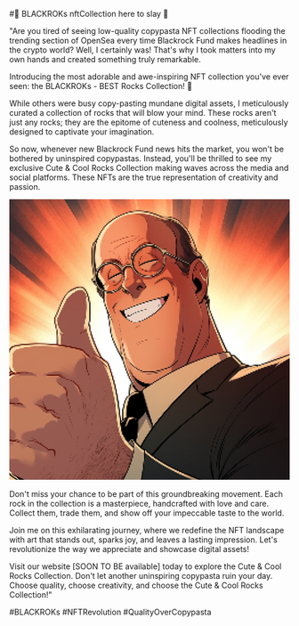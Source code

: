 #📢 BLACKROKs nftCollection here to slay 📢

"Are you tired of seeing low-quality copypasta NFT collections flooding the trending section of OpenSea every time Blackrock Fund makes headlines in the crypto world? Well, I certainly was! That's why I took matters into my own hands and created something truly remarkable.

Introducing the most adorable and awe-inspiring NFT collection you've ever seen: the BLACKROKs - BEST Rocks Collection! 🌟

While others were busy copy-pasting mundane digital assets, I meticulously curated a collection of rocks that will blow your mind. These rocks aren't just any rocks; they are the epitome of cuteness and coolness, meticulously designed to captivate your imagination.

So now, whenever new Blackrock Fund news hits the market, you won't be bothered by uninspired copypastas. Instead, you'll be thrilled to see my exclusive Cute & Cool Rocks Collection making waves across the media and social platforms. These NFTs are the true representation of creativity and passion.

![Larry approves](https://raw.githubusercontent.com/blackroks/images/main/finkThumbUp.png?raw=true)

Don't miss your chance to be part of this groundbreaking movement. Each rock in the collection is a masterpiece, handcrafted with love and care. Collect them, trade them, and show off your impeccable taste to the world.

Join me on this exhilarating journey, where we redefine the NFT landscape with art that stands out, sparks joy, and leaves a lasting impression. Let's revolutionize the way we appreciate and showcase digital assets!

Visit our website [SOON TO BE available] today to explore the Cute & Cool Rocks Collection. Don't let another uninspiring copypasta ruin your day. Choose quality, choose creativity, and choose the Cute & Cool Rocks Collection!"

#BLACKROKs #NFTRevolution #QualityOverCopypasta
